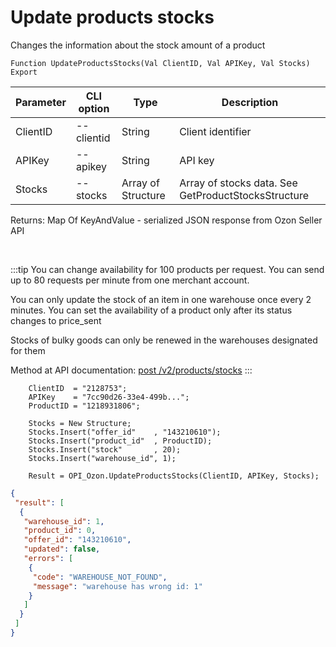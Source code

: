 ﻿---
sidebar_position: 4
---

# Update products stocks
 Changes the information about the stock amount of a product



`Function UpdateProductsStocks(Val ClientID, Val APIKey, Val Stocks) Export`

  | Parameter | CLI option | Type | Description |
  |-|-|-|-|
  | ClientID | --clientid | String | Client identifier |
  | APIKey | --apikey | String | API key |
  | Stocks | --stocks | Array of Structure | Array of stocks data. See GetProductStocksStructure |

  
  Returns:  Map Of KeyAndValue - serialized JSON response from Ozon Seller API

<br/>

:::tip
You can change availability for 100 products per request. You can send up to 80 requests per minute from one merchant account.

 You can only update the stock of an item in one warehouse once every 2 minutes. You can set the availability of a product only after its status changes to price_sent

 Stocks of bulky goods can only be renewed in the warehouses designated for them

 Method at API documentation: [post /v2/products/stocks](https://docs.ozon.ru/api/seller/#operation/ProductAPI_ProductsStocksV2)
:::
<br/>


```bsl title="Code example"
    ClientID  = "2128753";
    APIKey    = "7cc90d26-33e4-499b...";
    ProductID = "1218931806";

    Stocks = New Structure;
    Stocks.Insert("offer_id"    , "143210610");
    Stocks.Insert("product_id"  , ProductID);
    Stocks.Insert("stock"       , 20);
    Stocks.Insert("warehouse_id", 1);

    Result = OPI_Ozon.UpdateProductsStocks(ClientID, APIKey, Stocks);
```
 



```json title="Result"
{
 "result": [
  {
   "warehouse_id": 1,
   "product_id": 0,
   "offer_id": "143210610",
   "updated": false,
   "errors": [
    {
     "code": "WAREHOUSE_NOT_FOUND",
     "message": "warehouse has wrong id: 1"
    }
   ]
  }
 ]
}
```
